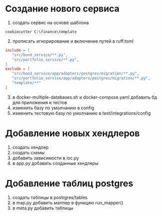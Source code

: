 # Создание нового сервиса

1. создать сервис на основе шаблона
```commandline
cookiecutter C:\finance\template
```
2. прописать игнорирование и включение путей в ruff.toml
```toml
include = [
   "src/bond_service/**.py",
   "src/portfolio_service/**.py",
]
exclude = [
   "src/bond_service/app/adapters/postgres/migration/**.py",
   "src/portfolio_service/app/adapters/postgres/migration/**.py",
   "template/**"
]
```
3. в docker-multiple-databases.sh и docker-compose.yaml добавить бд для приложения и тестов
4. изменить базу по умолчанию в config
5. изменить тестовую базу по умолчанию в test/integrations/config


# Добавление новых хендлеров 

1. создать хендлер
2. создать схемы
3. добавить зависимости в ioc.py
4. в app.py добавить созданные хендлеры

# Добавление таблиц postgres 

1. создать таблицы в postrgres/tables
2. в map.py добавить маппер в функцию run_mapper()
3. в meta.py добавить таблицы 